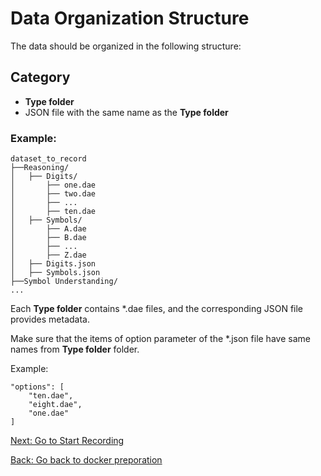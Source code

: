 # Data Organization Structure

The data should be organized in the following structure:

## Category
- **Type folder**
- JSON file with the same name as the **Type folder**

### Example:
```
dataset_to_record
├──Reasoning/
│   ├── Digits/
│       ├── one.dae
│       ├── two.dae
│       ├── ...
│       ├── ten.dae
│   ├── Symbols/
│       ├── A.dae
│       ├── B.dae
│       ├── ...
│       ├── Z.dae
│   ├── Digits.json
│   ├── Symbols.json
├──Symbol Understanding/
...
```

Each **Type folder** contains *.dae files, and the corresponding JSON file provides metadata.

Make sure that the items of option parameter of the *.json file have same names from **Type folder** folder.

Example: 

    "options": [
        "ten.dae",
        "eight.dae",
        "one.dae"
    ]




[Next: Go to Start Recording](2_recording.md)

[Back: Go back to docker preporation](0_docker.md)